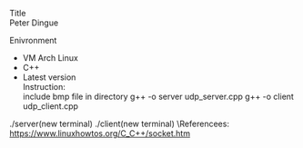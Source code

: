Title\
Peter Dingue

Enivronment
- VM Arch Linux
- C++
- Latest version
\
Instruction:\
include bmp file in directory 
g++ -o server udp_server.cpp
g++ -o client udp_client.cpp

./server(new terminal)
./client(new terminal)
\Referencees:
https://www.linuxhowtos.org/C_C++/socket.htm
